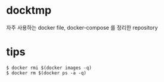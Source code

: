 # docktmp
자주 사용하는 docker file, docker-compose 를 정리한 repository

# tips
```shell
$ docker rmi $(docker images -q)
$ docker rm $(docker ps -a -q)
```
